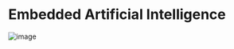 # Embedded Artificial Intelligence

![image](https://user-images.githubusercontent.com/54174040/189987526-8f7bade4-8c8e-4e57-beba-1b752bcb5344.png)
